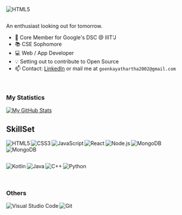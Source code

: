 <img align="left" alt="HTML5" src="https://img.shields.io/badge/YATHARTHA-GOENKA-red" />
<p>&nbsp;</p>

An enthusiast looking out for tomorrow.

- 🌱 Core Member for Google's DSC @ IIIT'J
- :books: CSE Sophomore 
- :computer: Web / App Developer
- :bulb: Setting out to contribute to Open Source
- 📫 Contact: [LinkedIn](https://www.linkedin.com/in/yathartha-goenka-4b62b1200/) or mail me at `goenkayathartha2002@gmail.com`
<p>&nbsp;</p>

### My Statistics

[![My GitHub Stats](https://github-readme-stats.vercel.app/api/?username=yatharthagoenka&count_private=true&theme=tokyonight&showicons=true)]()

## SkillSet

<img align="left" alt="HTML5" src="https://img.shields.io/badge/HTML5-E34F26?style=for-the-badge&logo=html5&logoColor=white" />
<img align="left" alt="CSS3" src="https://img.shields.io/badge/CSS3-1572B6?style=for-the-badge&logo=css3&logoColor=white" />
<img align="left" alt="JavaScript" src="https://img.shields.io/badge/JavaScript-323330?style=for-the-badge&logo=javascript&logoColor=F7DF1E" />
<img align="left" alt="React" src="https://img.shields.io/badge/React-20232A?style=for-the-badge&logo=react&logoColor=61DAFB" />
<img align="left" alt="Node.js" src="https://img.shields.io/badge/Node.js-339933?style=for-the-badge&logo=nodedotjs&logoColor=white" />
<img align="left" alt="MongoDB" src="https://img.shields.io/badge/MongoDB-4EA94B?style=for-the-badge&logo=mongodb&logoColor=white" />
<img align="left" alt="MongoDB" src="https://img.shields.io/badge/redux-%23593d88.svg?style=for-the-badge&logo=redux&logoColor=white" />
<p>&nbsp;</p>
<p>&nbsp;</p>

<img align="left" alt="Kotlin" src="https://img.shields.io/badge/kotlin-%230095D5.svg?style=for-the-badge&logo=kotlin&logoColor=white" />
<img align="left" alt="Java" src="https://img.shields.io/badge/java-%23ED8B00.svg?style=for-the-badge&logo=java&logoColor=white" />
<img align="left" alt="C++" src="https://img.shields.io/badge/c++-%2300599C.svg?style=for-the-badge&logo=c%2B%2B&logoColor=white" />
<img align="left" alt="Python" src="https://img.shields.io/badge/python-3670A0?style=for-the-badge&logo=python&logoColor=ffdd54" />
<p>&nbsp;</p>
<p>&nbsp;</p>

### Others
<img align="left" alt="Visual Studio Code" src="https://img.shields.io/badge/Visual_Studio_Code-0078D4?style=for-the-badge&logo=visual%20studio%20code&logoColor=white" />
<img align="left" alt="Git" src="https://img.shields.io/badge/Git-F05032?style=for-the-badge&logo=git&logoColor=white" />
